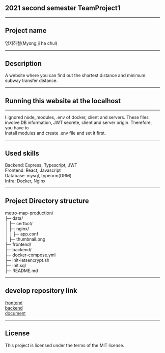 ## 2021 second semester TeamProject1
- - -
## Project name  
명지하철(Myong ji ha chul)
- - -
## Description  
A website where you can find out the shortest distance and minimum subway transfer distance.
- - -
## Running this website at the localhost
- - -
I ignored node_modules, .env of docker, client and servers. These files involve 
DB information, JWT secrete, client and server origin. Therefore, you have to  
install modules and create .env file and set it first.
- - -
## Used skills
Backend: Express, Typescript, JWT  
Frontend: React, Javascript  
Database: mysql, typeorm(ORM)  
Infra: Docker, Nginx
- - -
## Project Directory structure
metro-map-production/  
├─ data/  
│ ├─ certbot/  
│ ├─ nginx/  
│ │ ├─ app.conf  
│ ├─ thumbnail.png  
├─ frontend/  
├─ backend/  
├─ docker-compose.yml  
├─ init-letsencrypt.sh  
├─ init.sql  
├─ README.md  
- - -
## develop repository link
[frontend](https://github.com/skullkim/metro-map-front)  
[backend](https://github.com/skullkim/metro-map-backend)  
[document](https://github.com/skullkim/metro-map-docu)
- - -
## License
This project is licensed under the terms of the MIT license.

